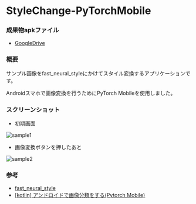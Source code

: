 # StyleChange-PyTorchMobile

### 成果物apkファイル
- [GoogleDrive](https://drive.google.com/open?id=1YiE4sn8ggaO8VWZgjFWQeSH_OBoAn25T)

### 概要
サンプル画像をfast_neural_styleにかけてスタイル変換するアプリケーションです。

Androidスマホで画像変換を行うためにPyTorch Mobileを使用しました。

### スクリーンショット

- 初期画面

![sample1](https://user-images.githubusercontent.com/37837464/76046000-0f0be580-5fa2-11ea-8934-98f63e1afb27.jpg)

- 画像変換ボタンを押したあと

![sample2](https://user-images.githubusercontent.com/37837464/76046008-116e3f80-5fa2-11ea-8907-702de9f939ef.jpg)

### 参考
- [fast_neural_style](https://github.com/pytorch/examples/tree/master/fast_neural_style)
- [[kotlin] アンドロイドで画像分類をする(Pytorch Mobile)](https://qiita.com/YS-BETA/items/9a24be7497dca884ad67)
